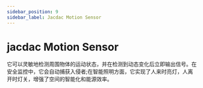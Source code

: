 ```yaml
---
sidebar_position: 9
sidebar_label: Jacdac Motion Sensor
---
```


# jacdac Motion Sensor

它可以灵敏地检测周围物体的运动状态，并在检测到动态变化后立即输出信号。在安全监控中，它会自动捕获入侵者;在智能照明方面，它实现了人来时亮灯，人离开时灯关，增强了空间的智能化和能源效率。
